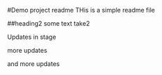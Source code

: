 #Demo project readme
THis is a simple readme file

##heading2
some text take2

Updates in stage

more updates

and more updates